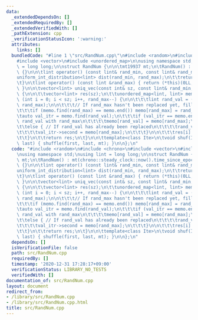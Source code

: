 ```yaml
---
data:
  _extendedDependsOn: []
  _extendedRequiredBy: []
  _extendedVerifiedWith: []
  _pathExtension: cpp
  _verificationStatusIcon: ':warning:'
  attributes:
    links: []
  bundledCode: "#line 1 \"src/RandNum.cpp\"\n#include <random>\n#include <chrono>\n\
    #include <vector>\n#include <unordered_map>\n\nusing namespace std;\nusing lint\
    \ = long long;\n\nstruct RandNum {\n\n\tmt19937 mt;\n\tRandNum() : mt(chrono::steady_clock::now().time_since_epoch().count())\
    \ {}\n\n\tlint operator() (const lint& rand_min, const lint& rand_max) {\n\t\t\
    uniform_int_distribution<lint> dist(rand_min, rand_max);\n\t\treturn dist(mt);\n\
    \t}\n\tlint operator() (const lint &rand_max) { return (*this)(0LL, rand_max);\
    \ }\n\n\tvector<lint> uniq_vec(const int& sz, const lint& rand_min, lint rand_max)\
    \ {\n\n\t\tvector<lint> res(sz);\n\t\tunordered_map<lint, lint> memo;\n\t\tfor\
    \ (int i = 0; i < sz; i++, rand_max--) {\n\n\t\t\tlint rand_val = (*this)(rand_min,\
    \ rand_max);\n\n\t\t\t// If rand_max hasn't been replaced yet, fill it with rand_max\n\
    \t\t\tif (memo.find(rand_max) == memo.end()) memo[rand_max] = rand_max;\n\n\t\t\
    \tauto val_itr = memo.find(rand_val);\n\t\t\tif (val_itr == memo.end()) { // replace\
    \ rand_val with rand_max\n\t\t\t\tmemo[rand_val] = memo[rand_max];\n\t\t\t}\n\t\
    \t\telse { // If rand_val has already been replaced\n\t\t\t\trand_val = val_itr->second;\n\
    \t\t\t\tval_itr->second = memo[rand_max];\n\t\t\t}\n\n\t\t\tres[i] = rand_val;\n\
    \t\t}\n\t\treturn res;\n\t}\n\n\ttemplate<class Ite>\n\tvoid shuf(Ite first, Ite\
    \ last) { shuffle(first, last, mt); }\n\n};\n"
  code: "#include <random>\n#include <chrono>\n#include <vector>\n#include <unordered_map>\n\
    \nusing namespace std;\nusing lint = long long;\n\nstruct RandNum {\n\n\tmt19937\
    \ mt;\n\tRandNum() : mt(chrono::steady_clock::now().time_since_epoch().count())\
    \ {}\n\n\tlint operator() (const lint& rand_min, const lint& rand_max) {\n\t\t\
    uniform_int_distribution<lint> dist(rand_min, rand_max);\n\t\treturn dist(mt);\n\
    \t}\n\tlint operator() (const lint &rand_max) { return (*this)(0LL, rand_max);\
    \ }\n\n\tvector<lint> uniq_vec(const int& sz, const lint& rand_min, lint rand_max)\
    \ {\n\n\t\tvector<lint> res(sz);\n\t\tunordered_map<lint, lint> memo;\n\t\tfor\
    \ (int i = 0; i < sz; i++, rand_max--) {\n\n\t\t\tlint rand_val = (*this)(rand_min,\
    \ rand_max);\n\n\t\t\t// If rand_max hasn't been replaced yet, fill it with rand_max\n\
    \t\t\tif (memo.find(rand_max) == memo.end()) memo[rand_max] = rand_max;\n\n\t\t\
    \tauto val_itr = memo.find(rand_val);\n\t\t\tif (val_itr == memo.end()) { // replace\
    \ rand_val with rand_max\n\t\t\t\tmemo[rand_val] = memo[rand_max];\n\t\t\t}\n\t\
    \t\telse { // If rand_val has already been replaced\n\t\t\t\trand_val = val_itr->second;\n\
    \t\t\t\tval_itr->second = memo[rand_max];\n\t\t\t}\n\n\t\t\tres[i] = rand_val;\n\
    \t\t}\n\t\treturn res;\n\t}\n\n\ttemplate<class Ite>\n\tvoid shuf(Ite first, Ite\
    \ last) { shuffle(first, last, mt); }\n\n};\n"
  dependsOn: []
  isVerificationFile: false
  path: src/RandNum.cpp
  requiredBy: []
  timestamp: '2020-12-31 17:28:17+09:00'
  verificationStatus: LIBRARY_NO_TESTS
  verifiedWith: []
documentation_of: src/RandNum.cpp
layout: document
redirect_from:
- /library/src/RandNum.cpp
- /library/src/RandNum.cpp.html
title: src/RandNum.cpp
---
```

